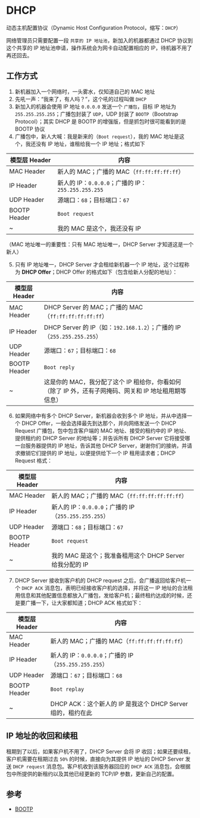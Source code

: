 # DHCP

动态主机配置协议（Dynamic Host Configuration Protocol，缩写：`DHCP`）

网络管理员只需要配置一段 `共享的 IP 地址池`，新加入的机器都通过 DHCP 协议到这个共享的 IP 地址池申请，操作系统会为网卡自动配置相应的 IP，待机器不用了再还回去。

## 工作方式

1. 新机器加入一个网络时，一头雾水，仅知道自己的 MAC 地址
2. 先吼一声：“我来了，有人吗？”，这个吼的过程叫做 `DHCP  `
3. 新加入的机器会使用 IP 地址 `0.0.0.0` 发送一个 `广播包`，目标 IP 地址为 `255.255.255.255`；广播包封装了 `UDP`，UDP 封装了 `BOOTP`（Bootstrap Protocol）；其实 DHCP 是 BOOTP 的增强版，但是抓包时很可能看到的是 BOOTP 协议
4. 广播包中，新人大喊：我是新来的（`Boot request`），我的 MAC 地址是这个，我还没有 IP 地址，谁租给我一个 IP 地址；格式如下

| 模型层 Header | 内容                                               |
| ------------- | -------------------------------------------------- |
| MAC Header    | 新人的 MAC；广播的 MAC（`ff:ff:ff:ff:ff`）         |
| IP Header     | 新人的 IP：`0.0.0.0`；广播的 IP：`255.255.255.255` |
| UDP Header    | 源端口：`68`；目标端口：`67`                       |
| BOOTP Header  | `Boot request`                                     |
| ~             | 我的 MAC 是这个，我还没有 IP                       |

（MAC 地址唯一的重要性：只有 MAC 地址唯一，DHCP Server 才知道这是一个新人）

5. 只有 IP 地址唯一，DHCP Server 才会租给新机器一个 IP 地址，这个过程称为 **DHCP Offer**；DHCP Offer 的格式如下（包含给新人分配的地址）：

| 模型层 Header | 内容                                                                                                   |
| ------------- | ------------------------------------------------------------------------------------------------------ |
| MAC Header    | DHCP Server 的 MAC；广播的 MAC（`ff:ff:ff:ff:ff:ff`）                                                  |
| IP Header     | DHCP Server 的 IP（如：`192.168.1.2`）；广播的 IP（`255.255.255.255`）                                 |
| UDP Header    | 源端口：`67`；目标端口：`68`                                                                           |
| BOOTP Header  | `Boot reply`                                                                                           |
| ~             | 这是你的 MAC，我分配了这个 IP 租给你，你看如何（除了 IP 外，还有子网掩码、网关和 IP 地址租用期等信息） |

6. 如果网络中有多个 DHCP Server，新机器会收到多个 IP 地址，并从中选择一个 DHCP Offer，一般会选择最先到达那个，并向网络发送一个 DHCP Request 广播包，包中包含客户端的 MAC 地址、接受的租约中的 IP 地址、提供租约的 DHCP Server 的地址等；并告诉所有 DHCP Server 它将接受哪一台服务器提供的 IP 地址，告诉其他 DHCP Server，谢谢你们的接纳，并请求撤销它们提供的 IP 地址，以便提供给下一个 IP 租用请求者；DHCP Request 格式：

| 模型层 Header | 内容                                                      |
| ------------- | --------------------------------------------------------- |
| MAC Header    | 新人的 MAC；广播的 MAC（`ff:ff:ff:ff:ff:ff`）             |
| IP Header     | 新人的 IP：`0.0.0.0`；广播的 IP（`255.255.255.255`）      |
| UDP Header    | 源端口：`68`；目标端口：`67`                              |
| BOOTP Header  | `Boot request`                                            |
| ~             | 我的 MAC 是这个；我准备租用这个 DHCP Server 给我分配的 IP |

7. DHCP Server 接收到客户机的 DHCP request 之后，会广播返回给客户机一个 `DHCP ACK` 消息包，表明已经接收客户机的选择，并将这一 IP 地址的合法租用信息和其他配置信息都放入广播包，发给客户机；最终租约达成的时候，还是要广播一下，让大家都知道；DHCP ACK 格式如下：

| 模型层 Header | 内容                                                        |
| ------------- | ----------------------------------------------------------- |
| MAC Header    | 新人的 MAC；广播的 MAC（`ff:ff:ff:ff:ff:ff`）               |
| IP Header     | 新人的 IP：`0.0.0.0`；广播的 IP（`255.255.255.255`）        |
| UDP Header    | 源端口：`67`；目标端口：`68`                                |
| BOOTP Header  | `Boot replay`                                               |
| ~             | DHCP ACK：这个新人的 IP 是我这个 DHCP Server 组的，租约在此 |

## IP 地址的收回和续租

租期到了以后，如果客户机不用了，DHCP Server 会将 IP 收回；如果还要续租，客户机需要在租期过去 `50%` 的时候，直接向为其提供 IP 地址的 DHCP Server 发送 `DHCP request` 消息包。客户机收到该服务器回应的 `DHCP ACK` 消息包，会根据包中所提供的新租约以及其他已经更新的 TCP/IP 参数，更新自己的配置。

## 参考

* [BOOTP](https://zh.wikipedia.org/wiki/BOOTP)